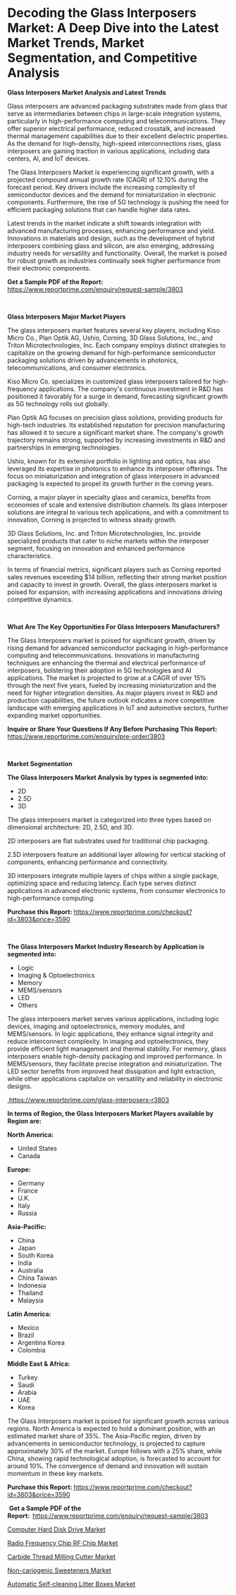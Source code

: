 <p><h1>Decoding the Glass Interposers Market: A Deep Dive into the Latest Market Trends, Market Segmentation, and Competitive Analysis</h1></p><p><strong>Glass Interposers Market Analysis and Latest Trends</strong></p>
<p><p>Glass interposers are advanced packaging substrates made from glass that serve as intermediaries between chips in large-scale integration systems, particularly in high-performance computing and telecommunications. They offer superior electrical performance, reduced crosstalk, and increased thermal management capabilities due to their excellent dielectric properties. As the demand for high-density, high-speed interconnections rises, glass interposers are gaining traction in various applications, including data centers, AI, and IoT devices.</p><p>The Glass Interposers Market is experiencing significant growth, with a projected compound annual growth rate (CAGR) of 12.10% during the forecast period. Key drivers include the increasing complexity of semiconductor devices and the demand for miniaturization in electronic components. Furthermore, the rise of 5G technology is pushing the need for efficient packaging solutions that can handle higher data rates.</p><p>Latest trends in the market indicate a shift towards integration with advanced manufacturing processes, enhancing performance and yield. Innovations in materials and design, such as the development of hybrid interposers combining glass and silicon, are also emerging, addressing industry needs for versatility and functionality. Overall, the market is poised for robust growth as industries continually seek higher performance from their electronic components.</p></p>
<p><strong>Get a Sample PDF of the Report:&nbsp;</strong> <a href="https://www.reportprime.com/enquiry/request-sample/3803">https://www.reportprime.com/enquiry/request-sample/3803</a></p>
<p>&nbsp;</p>
<p><strong>Glass Interposers Major Market Players</strong></p>
<p><p>The glass interposers market features several key players, including Kiso Micro Co., Plan Optik AG, Ushio, Corning, 3D Glass Solutions, Inc., and Triton Microtechnologies, Inc. Each company employs distinct strategies to capitalize on the growing demand for high-performance semiconductor packaging solutions driven by advancements in photonics, telecommunications, and consumer electronics.</p><p>Kiso Micro Co. specializes in customized glass interposers tailored for high-frequency applications. The company's continuous investment in R&D has positioned it favorably for a surge in demand, forecasting significant growth as 5G technology rolls out globally.</p><p>Plan Optik AG focuses on precision glass solutions, providing products for high-tech industries. Its established reputation for precision manufacturing has allowed it to secure a significant market share. The company's growth trajectory remains strong, supported by increasing investments in R&D and partnerships in emerging technologies.</p><p>Ushio, known for its extensive portfolio in lighting and optics, has also leveraged its expertise in photonics to enhance its interposer offerings. The focus on miniaturization and integration of glass interposers in advanced packaging is expected to propel its growth further in the coming years.</p><p>Corning, a major player in specialty glass and ceramics, benefits from economies of scale and extensive distribution channels. Its glass interposer solutions are integral to various tech applications, and with a commitment to innovation, Corning is projected to witness steady growth.</p><p>3D Glass Solutions, Inc. and Triton Microtechnologies, Inc. provide specialized products that cater to niche markets within the interposer segment, focusing on innovation and enhanced performance characteristics.</p><p>In terms of financial metrics, significant players such as Corning reported sales revenues exceeding $14 billion, reflecting their strong market position and capacity to invest in growth. Overall, the glass interposers market is poised for expansion, with increasing applications and innovations driving competitive dynamics.</p></p>
<p>&nbsp;</p>
<p><strong>What Are The Key Opportunities For Glass Interposers Manufacturers?</strong></p>
<p><p>The Glass Interposers market is poised for significant growth, driven by rising demand for advanced semiconductor packaging in high-performance computing and telecommunications. Innovations in manufacturing techniques are enhancing the thermal and electrical performance of interposers, bolstering their adoption in 5G technologies and AI applications. The market is projected to grow at a CAGR of over 15% through the next five years, fueled by increasing miniaturization and the need for higher integration densities. As major players invest in R&D and production capabilities, the future outlook indicates a more competitive landscape with emerging applications in IoT and automotive sectors, further expanding market opportunities.</p></p>
<p><strong>Inquire or Share Your Questions If Any Before Purchasing This Report:</strong> <a href="https://www.reportprime.com/enquiry/pre-order/3803">https://www.reportprime.com/enquiry/pre-order/3803</a></p>
<p>&nbsp;</p>
<p><strong>Market Segmentation</strong></p>
<p><strong>The Glass Interposers Market Analysis by types is segmented into:</strong></p>
<p><ul><li>2D</li><li>2.5D</li><li>3D</li></ul></p>
<p><p>The glass interposers market is categorized into three types based on dimensional architecture: 2D, 2.5D, and 3D. </p><p>2D interposers are flat substrates used for traditional chip packaging. </p><p>2.5D interposers feature an additional layer allowing for vertical stacking of components, enhancing performance and connectivity. </p><p>3D interposers integrate multiple layers of chips within a single package, optimizing space and reducing latency. Each type serves distinct applications in advanced electronic systems, from consumer electronics to high-performance computing.</p></p>
<p><strong>Purchase this Report:&nbsp;</strong><a href="https://www.reportprime.com/checkout?id=3803&price=3590">https://www.reportprime.com/checkout?id=3803&price=3590</a></p>
<p>&nbsp;</p>
<p><strong>The Glass Interposers Market Industry Research by Application is segmented into:</strong></p>
<p><ul><li>Logic</li><li>Imaging & Optoelectronics</li><li>Memory</li><li>MEMS/sensors</li><li>LED</li><li>Others</li></ul></p>
<p><p>The glass interposers market serves various applications, including logic devices, imaging and optoelectronics, memory modules, and MEMS/sensors. In logic applications, they enhance signal integrity and reduce interconnect complexity. In imaging and optoelectronics, they provide efficient light management and thermal stability. For memory, glass interposers enable high-density packaging and improved performance. In MEMS/sensors, they facilitate precise integration and miniaturization. The LED sector benefits from improved heat dissipation and light extraction, while other applications capitalize on versatility and reliability in electronic designs.</p></p>
<p><a href="https://www.reportprime.com/glass-interposers-r3803">&nbsp;https://www.reportprime.com/glass-interposers-r3803</a></p>
<p><strong>In terms of Region, the Glass Interposers Market Players available by Region are:</strong></p>
<p>
    <p> <strong> North America: </strong>
        <ul>
            <li>United States</li>
            <li>Canada</li>
        </ul>
        </p> 
    <p> <strong> Europe: </strong>
        <ul>
            <li>Germany</li>
            <li>France</li>
            <li>U.K.</li>
            <li>Italy</li>
            <li>Russia</li>
        </ul>
        </p> 
    <p> <strong> Asia-Pacific: </strong>
        <ul>
            <li>China</li>
            <li>Japan</li>
            <li>South Korea</li>
            <li>India</li>
            <li>Australia</li>
            <li>China Taiwan</li>
            <li>Indonesia</li>
            <li>Thailand</li>
            <li>Malaysia</li>
        </ul>
        </p> 
    <p> <strong> Latin America: </strong>
        <ul>
            <li>Mexico</li>
            <li>Brazil</li>
            <li>Argentina Korea</li>
            <li>Colombia</li>
        </ul>
        </p> 
    <p> <strong> Middle East & Africa: </strong>
        <ul>
            <li>Turkey</li>
            <li>Saudi</li>
            <li>Arabia</li>
            <li>UAE</li>
            <li>Korea</li>
        </ul>
    </p>
    </p>
<p><p>The Glass Interposers market is poised for significant growth across various regions. North America is expected to hold a dominant position, with an estimated market share of 35%. The Asia-Pacific region, driven by advancements in semiconductor technology, is projected to capture approximately 30% of the market. Europe follows with a 25% share, while China, showing rapid technological adoption, is forecasted to account for around 10%. The convergence of demand and innovation will sustain momentum in these key markets.</p></p>
<p><strong>Purchase this Report: </strong><a href="https://www.reportprime.com/checkout?id=3803&price=3590">https://www.reportprime.com/checkout?id=3803&price=3590</a></p>
<p>&nbsp;<strong>Get a Sample PDF of the Report:&nbsp;&nbsp;</strong><a href="https://www.reportprime.com/enquiry/request-sample/3803">https://www.reportprime.com/enquiry/request-sample/3803</a></p>
<p><strong></strong></p>
<p><p><a href="https://www.linkedin.com/pulse/global-computer-hard-disk-drive-market-share-growth-opportunities-ki37c?trackingId=coeKAlYSSjChlSKaDeiRYg%3D%3D">Computer Hard Disk Drive Market</a></p><p><a href="https://github.com/Krish2023na/Market-Research-Report-List-6/blob/main/radio-frequency-chip-rf-chip-market.md">Radio Frequency Chip RF Chip Market</a></p><p><a href="https://www.linkedin.com/pulse/market-forecast-global-carbide-thread-milling-cutter-trends-biikc?trackingId=XHRVuBS6TG2r3M5fXj34Cw%3D%3D">Carbide Thread Milling Cutter Market</a></p><p><a href="https://issuu.com/reportprime-2/docs/non-cariogenic-sweeteners-market-si_ed045027f3e579">Non-cariogenic Sweeteners Market</a></p><p><a href="https://issuu.com/reportprime-2/docs/automatic-self-cleaning-litter-boxe_32d77de51b3612">Automatic Self-cleaning Litter Boxes Market</a></p></p>